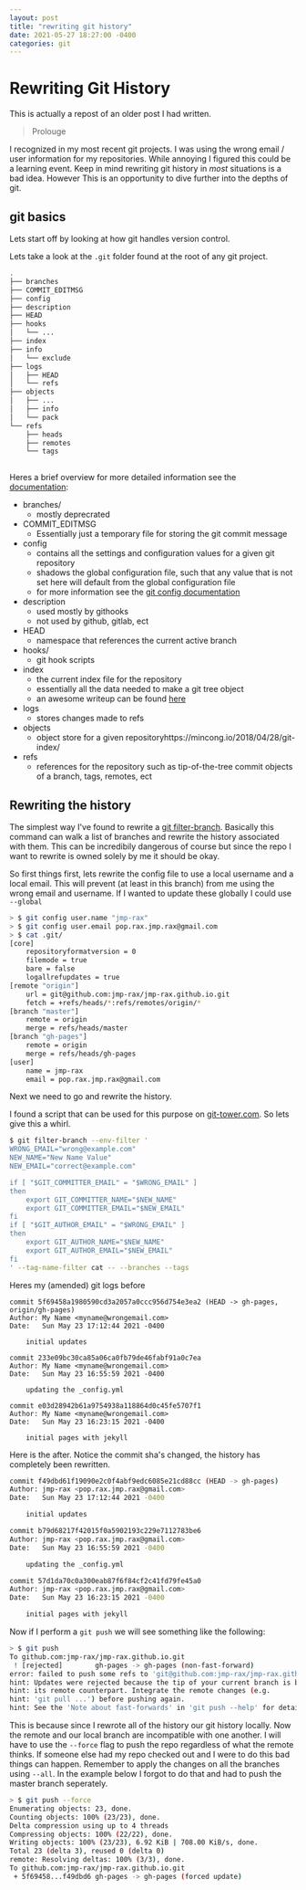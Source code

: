 ```yaml
---
layout: post
title: "rewriting git history"
date: 2021-05-27 18:27:00 -0400
categories: git
---
```


# Rewriting Git History

This is actually a repost of an older post I had written.

> Prolouge

I recognized in my most recent git projects. I was using the wrong email / user information for my repositories. While annoying I figured this could be a learning event. Keep in mind rewriting git history in _most_ situations is a bad idea. However This is an opportunity to dive further into the depths of git.

## git basics

Lets start off by looking at how git handles version control.

Lets take a look at the `.git` folder found at the root of any git project.
```bash
.
├── branches
├── COMMIT_EDITMSG
├── config
├── description
├── HEAD
├── hooks
│   └── ...
├── index
├── info
│   └── exclude
├── logs
│   ├── HEAD
│   └── refs
├── objects
│   ├── ...
│   ├── info
│   └── pack
└── refs
    ├── heads
    ├── remotes
    └── tags
                                                           
```

Heres a brief overview for more detailed information see the [documentation](https://git-scm.com/docs/gitrepository-layout):
* branches/
    * mostly deprecrated
* COMMIT_EDITMSG
    * Essentially just a temporary file for storing the git commit message
* config
    *  contains all the settings and configuration values for a given git repository
    * shadows the global configuration file, such that any value that is not set here will default from the global configuration file
    * for more information see the [git config documentation](https://git-scm.com/docs/git-config)
* description
    * used mostly by githooks
    * not used by github, gitlab, ect
* HEAD
    * namespace that references the current active branch
* hooks/
    * git hook scripts
* index
    * the current index file for the repository
    * essentially all the data needed to make a git tree object
    * an awesome writeup can be found [here](https://mincong.io/2018/04/28/git-index/)
* logs
    * stores changes made to refs
* objects
    * object store for a given repositoryhttps://mincong.io/2018/04/28/git-index/
* refs
    * references for the repository such as tip-of-the-tree commit objects of a branch, tags, remotes, ect



## Rewriting the history

The simplest way I've found to rewrite a [git filter-branch](https://git-scm.com/docs/git-filter-branch). Basically this command can walk a list of branches and rewrite the history associated with them. This can be incredibily dangerous of course but since the repo I want to rewrite is owned solely by me it should be okay.


So first things first, lets rewrite the config file to use a local username and a local email. This will prevent (at least in this branch) from me using the wrong email and username. If I wanted to update these globally I could use `--global`
```bash
> $ git config user.name "jmp-rax"
> $ git config user.email pop.rax.jmp.rax@gmail.com
> $ cat .git/
[core]
	repositoryformatversion = 0
	filemode = true
	bare = false
	logallrefupdates = true
[remote "origin"]
	url = git@github.com:jmp-rax/jmp-rax.github.io.git
	fetch = +refs/heads/*:refs/remotes/origin/*
[branch "master"]
	remote = origin
	merge = refs/heads/master
[branch "gh-pages"]
	remote = origin
	merge = refs/heads/gh-pages
[user]
	name = jmp-rax
	email = pop.rax.jmp.rax@gmail.com                                         
```


Next we need to go and rewrite the history.


I found a script that can be used for this purpose on [git-tower.com](https://www.git-tower.com/learn/git/faq/change-author-name-email/). So lets give this a whirl.

```bash
$ git filter-branch --env-filter '
WRONG_EMAIL="wrong@example.com"
NEW_NAME="New Name Value"
NEW_EMAIL="correct@example.com"

if [ "$GIT_COMMITTER_EMAIL" = "$WRONG_EMAIL" ]
then
    export GIT_COMMITTER_NAME="$NEW_NAME"
    export GIT_COMMITTER_EMAIL="$NEW_EMAIL"
fi
if [ "$GIT_AUTHOR_EMAIL" = "$WRONG_EMAIL" ]
then
    export GIT_AUTHOR_NAME="$NEW_NAME"
    export GIT_AUTHOR_EMAIL="$NEW_EMAIL"
fi
' --tag-name-filter cat -- --branches --tags

```

Heres my (amended) git logs before

```
commit 5f69458a1980590cd3a2057a0ccc956d754e3ea2 (HEAD -> gh-pages, origin/gh-pages)
Author: My Name <myname@wrongemail.com>
Date:   Sun May 23 17:12:44 2021 -0400

    initial updates

commit 233e09bc30ca85a06ca0fb79de46fabf91a0c7ea
Author: My Name <myname@wrongemail.com>
Date:   Sun May 23 16:55:59 2021 -0400

    updating the _config.yml

commit e03d28942b61a9754938a118864d0c45fe5707f1
Author: My Name <myname@wrongemail.com>
Date:   Sun May 23 16:23:15 2021 -0400

    initial pages with jekyll

```

Here is the after. Notice the commit sha's changed, the history has completely been rewritten.

```bash
commit f49dbd61f19090e2c0f4abf9edc6085e21cd88cc (HEAD -> gh-pages)
Author: jmp-rax <pop.rax.jmp.rax@gmail.com>
Date:   Sun May 23 17:12:44 2021 -0400

    initial updates

commit b79d68217f42015f0a5902193c229e7112783be6
Author: jmp-rax <pop.rax.jmp.rax@gmail.com>
Date:   Sun May 23 16:55:59 2021 -0400

    updating the _config.yml

commit 57d1da70c0a300eab87f6f84cf2c41fd79fe45a0
Author: jmp-rax <pop.rax.jmp.rax@gmail.com>
Date:   Sun May 23 16:23:15 2021 -0400

    initial pages with jekyll
```

Now if I perform a `git push` we will see something like the following:
```bash
> $ git push
To github.com:jmp-rax/jmp-rax.github.io.git
 ! [rejected]        gh-pages -> gh-pages (non-fast-forward)
error: failed to push some refs to 'git@github.com:jmp-rax/jmp-rax.github.io.git'
hint: Updates were rejected because the tip of your current branch is behind
hint: its remote counterpart. Integrate the remote changes (e.g.
hint: 'git pull ...') before pushing again.
hint: See the 'Note about fast-forwards' in 'git push --help' for details.
```

This is because since I rewrote all of the history our git history locally. Now the remote and our local branch are incompatible with one another. I will have to use the `--force` flag to push the repo regardless of what the remote thinks. If someone else had my repo checked out and I were to do this bad things can happen. Remember to apply the changes on all the branches using `--all`. In the example below I forgot to do that and had to push the master branch seperately.

```bash
> $ git push --force                                                                     
Enumerating objects: 23, done.
Counting objects: 100% (23/23), done.
Delta compression using up to 4 threads
Compressing objects: 100% (22/22), done.
Writing objects: 100% (23/23), 6.92 KiB | 708.00 KiB/s, done.
Total 23 (delta 3), reused 0 (delta 0)
remote: Resolving deltas: 100% (3/3), done.
To github.com:jmp-rax/jmp-rax.github.io.git
 + 5f69458...f49dbd6 gh-pages -> gh-pages (forced update)
                                                            
```